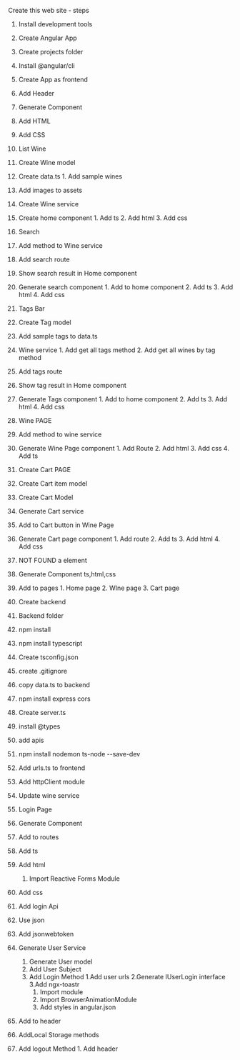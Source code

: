  Create this web site - steps
1. Install development tools

2. Create Angular App
  1. Create projects folder
  2. Install @angular/cli
  3. Create App as frontend

3. Add Header
  1. Generate Component
  2. Add HTML
  3. Add CSS

4. List Wine
  1. Create Wine model
  2.  Create data.ts
    1. Add sample wines
  3. Add images to assets
  4. Create Wine service
  5. Create home component
    1. Add ts
    2. Add html
    3. Add css
    
5. Search
  1. Add method to Wine service
  2. Add search route
  3. Show search result in Home component
  4. Generate search component
    1. Add to home component
    2. Add ts
    3. Add html
    4. Add css

6. Tags Bar
  1. Create Tag model
  2. Add sample tags to data.ts
  3. Wine service
    1. Add get all tags method
    2. Add get all wines by tag method
  4. Add tags route
  5. Show tag result in Home component
  6. Generate Tags component
    1. Add to home component
    2. Add ts
    3. Add html
    4. Add css    

7. Wine PAGE
  1. Add method to wine service
  2. Generate Wine Page component
    1. Add Route
    2. Add html
    3. Add css 
    4. Add ts

8. Create Cart PAGE
  1. Create Cart item model
  2. Create Cart Model
  3. Generate Cart service
  4. Add to Cart button in Wine Page
  5. Generate Cart page component
    1. Add route
    2. Add ts
    3. Add html
    4. Add css

9. NOT FOUND a element
  1. Generate Component
    ts,html,css
  2. Add to pages
    1. Home page
    2. WIne page
    3. Cart page

10. Create backend
 1. Backend folder
 2. npm install
 3. npm install typescript
 4. Create tsconfig.json
 5. create .gitignore
 6. copy data.ts to backend
 7. npm install express cors
 8. Create server.ts
  1. install @types
  2. add apis
9. npm install nodemon ts-node --save-dev
10. Add urls.ts to frontend
11. Add httpClient module
12. Update wine service

11. Login Page
 1. Generate Component
   1. Add to routes
   2. Add ts
   3. Add html
      1. Import Reactive Forms Module
   4. Add css
 2. Add login Api
   1. Use json
   2. Add jsonwebtoken
 3. Generate User Service
    1. Generate User model
    2. Add User Subject
    3. Add Login Method
      1.Add user urls
      2.Generate IUserLogin interface
      3.Add ngx-toastr
       1. Import module
       2. Import BrowserAnimationModule
       3. Add styles in angular.json
   4. Add to header
   5. AddLocal Storage methods
   6. Add logout Method
     1. Add header



  